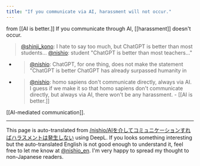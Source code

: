 ```yaml
---
title: "If you communicate via AI, harassment will not occur."
---
```


from  [[AI is better.]]
If you communicate through AI, [[harassment]] doesn't occur.
> [@shinji_kono](https://twitter.com/shinji_kono/status/1604995956734562304): I hate to say too much, but ChatGPT is better than most students...
> [@nishio](https://twitter.com/nishio/status/1604996406296842241): student "ChatGPT is better than most teachers..."
- > [@nishio](https://twitter.com/nishio/status/1605046245529354241?s=20&t=2y31SZaaoTwkt4v6_x5Kuw): ChatGPT, for one thing, does not make the statement "ChatGPT is better ChatGPT has already surpassed humanity in
- > [@nishio](https://twitter.com/nishio/status/1605046624073711616?s=20&t=2y31SZaaoTwkt4v6_x5Kuw): homo sapiens don't communicate directly, always via AI. I guess if we make it so that homo sapiens don't communicate directly, but always via AI, there won't be any harassment.
        - [[AI is better.]]

[[AI-mediated communication]].

---
This page is auto-translated from [/nishio/AIを介してコミュニケーションすればハラスメントは発生しない](https://scrapbox.io/nishio/AIを介してコミュニケーションすればハラスメントは発生しない) using DeepL. If you looks something interesting but the auto-translated English is not good enough to understand it, feel free to let me know at [@nishio_en](https://twitter.com/nishio_en). I'm very happy to spread my thought to non-Japanese readers.